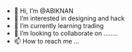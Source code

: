 - 👋 Hi, I’m @ABIKNAN
- 👀 I’m interested in designing and hack
- 🌱 I’m currently learning trading
- 💞️ I’m looking to collaborate on ........
- 📫 How to reach me ...

<!---
ABIKNAN/ABIKNAN is a ✨ special ✨ repository because its `README.md` (this file) appears on your GitHub profile.
You can click the Preview link to take a look at your changes.
--->
